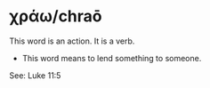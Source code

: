 # χράω/chraō
This word is an action. It is a verb.

* This word means to lend something to someone. 

See: Luke 11:5
